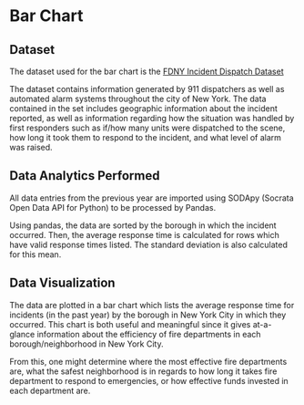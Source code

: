# Bar Chart

## Dataset

The dataset used for the bar chart is the [FDNY Incident Dispatch Dataset](https://data.cityofnewyork.us/Public-Safety/Fire-Incident-Dispatch-Data/8m42-w767/data)

The dataset contains information generated by 911 dispatchers as well as automated alarm systems throughout the city of
New York. The data contained in the set includes geographic information about the incident reported, as well as
information regarding how the situation was handled by first responders such as if/how many units were dispatched to the
scene, how long it took them to respond to the incident, and what level of alarm was raised.

## Data Analytics Performed

All data entries from the previous year are imported using SODApy (Socrata Open Data API for Python) to be processed by Pandas.

Using pandas, the data are sorted by the borough in which the incident occurred. Then, the average response time is
calculated for rows which have valid response times listed. The standard deviation is also calculated for this mean.

## Data Visualization

The data are plotted in a bar chart which lists the average response time for incidents (in the past year) by
the borough in New York City in which they occurred. This chart is both useful and meaningful since it gives at-a-glance
information about the efficiency of fire departments in each borough/neighborhood in New York City.

From this, one might determine where the most effective fire departments are, what the safest neighborhood is in regards
to how long it takes fire department to respond to emergencies, or  how effective funds invested in each department are.

